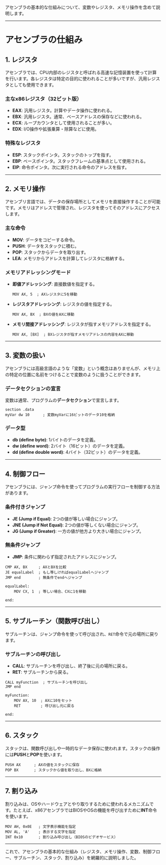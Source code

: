アセンブラの基本的な仕組みについて、変数やレジスタ、メモリ操作を含めて説明します。

---

# アセンブラの仕組み

## 1. レジスタ
アセンブラでは、CPU内部のレジスタと呼ばれる高速な記憶装置を使って計算を行います。各レジスタは特定の目的に使われることが多いですが、汎用レジスタとしても使用できます。

### 主なx86レジスタ（32ビット版）
- **EAX**: 汎用レジスタ。計算やデータ操作に使われる。
- **EBX**: 汎用レジスタ。通常、ベースアドレスの保存などに使われる。
- **ECX**: ループカウンタとして使用されることが多い。
- **EDX**: I/O操作や拡張乗算・除算などに使用。

### 特殊なレジスタ
- **ESP**: スタックポインタ。スタックのトップを指す。
- **EBP**: ベースポインタ。スタックフレームの基準点として使用される。
- **EIP**: 命令ポインタ。次に実行される命令のアドレスを指す。

---

## 2. メモリ操作
アセンブリ言語では、データの保存場所としてメモリを直接操作することが可能です。メモリはアドレスで管理され、レジスタを使ってそのアドレスにアクセスします。

### 主な命令
- **MOV**: データをコピーする命令。
- **PUSH**: データをスタックに積む。
- **POP**: スタックからデータを取り出す。
- **LEA**: メモリからアドレスを計算してレジスタに格納する。

### メモリアドレッシングモード
- **即値アドレッシング**: 直接数値を指定する。
  ```assembly
  MOV AX, 5  ; AXレジスタに5を移動
  ```
  
- **レジスタアドレッシング**: レジスタの値を指定する。
  ```assembly
  MOV AX, BX  ; BXの値をAXに移動
  ```

- **メモリ間接アドレッシング**: レジスタが指すメモリアドレスを指定する。
  ```assembly
  MOV AX, [BX]  ; BXレジスタが指すメモリアドレスの内容をAXに移動
  ```

---

## 3. 変数の扱い
アセンブラには高級言語のような「変数」という概念はありませんが、メモリ上の特定の位置に名前をつけることで変数のように扱うことができます。

### データセクションの宣言
変数は通常、プログラムの**データセクション**で宣言します。

```assembly
section .data
myVar dw 10      ; 変数myVarに16ビットのデータ10を格納
```

### データ型
- **db (define byte)**: 1バイトのデータを定義。
- **dw (define word)**: 2バイト（16ビット）のデータを定義。
- **dd (define double word)**: 4バイト（32ビット）のデータを定義。

---

## 4. 制御フロー
アセンブラには、ジャンプ命令を使ってプログラムの実行フローを制御する方法があります。

### 条件付きジャンプ
- **JE (Jump if Equal)**: 2つの値が等しい場合にジャンプ。
- **JNE (Jump if Not Equal)**: 2つの値が等しくない場合にジャンプ。
- **JG (Jump if Greater)**: 一方の値が他方より大きい場合にジャンプ。

### 無条件ジャンプ
- **JMP**: 条件に関わらず指定されたアドレスにジャンプ。

```assembly
CMP AX, BX     ; AXとBXを比較
JE equalLabel  ; もし等しければequalLabelへジャンプ
JMP end        ; 無条件でendへジャンプ

equalLabel:
    MOV CX, 1  ; 等しい場合、CXに1を移動

end:
```

---

## 5. サブルーチン（関数呼び出し）
サブルーチンは、ジャンプ命令を使って呼び出され、`RET`命令で元の場所に戻ります。

### サブルーチンの呼び出し
- **CALL**: サブルーチンを呼び出し、終了後に元の場所に戻る。
- **RET**: サブルーチンから戻る。

```assembly
CALL myFunction  ; サブルーチンを呼び出し
JMP end

myFunction:
    MOV AX, 10  ; AXに10をセット
    RET         ; 呼び出し元に戻る

end:
```

---

## 6. スタック
スタックは、関数呼び出しや一時的なデータ保存に使われます。スタックの操作には**PUSH**と**POP**を使います。

```assembly
PUSH AX      ; AXの値をスタックに保存
POP BX       ; スタックから値を取り出し、BXに格納
```

---

## 7. 割り込み
割り込みは、OSやハードウェアとやり取りするために使われるメカニズムです。たとえば、x86アセンブラではBIOSやOSの機能を呼び出すために**INT**命令を使います。

```assembly
MOV AH, 0x0E   ; 文字表示機能を指定
MOV AL, 'A'    ; 表示する文字を指定
INT 0x10       ; 割り込み呼び出し（BIOSのビデオサービス）
```

---

これで、アセンブラの基本的な仕組み（レジスタ、メモリ操作、変数、制御フロー、サブルーチン、スタック、割り込み）を網羅的に説明しました。
